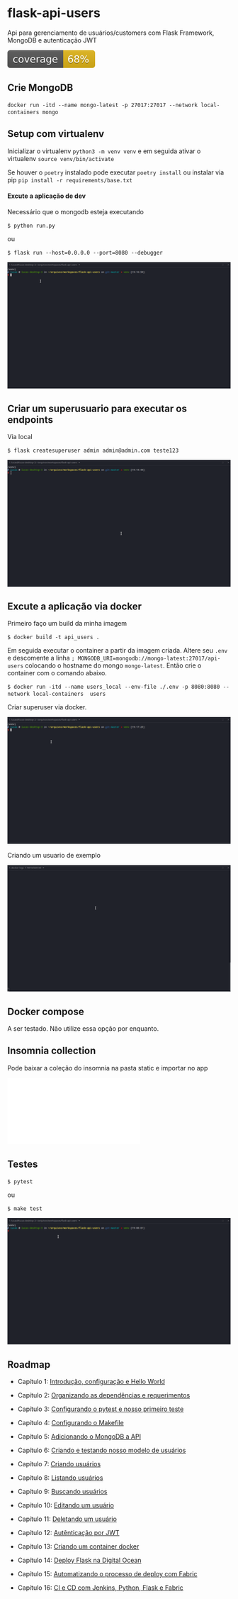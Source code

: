 # flask-api-users

Api para gerenciamento de usuários/customers com Flask Framework, MongoDB e autenticação JWT

![coverage](./static/coverage.svg)

## Crie MongoDB

```shell
docker run -itd --name mongo-latest -p 27017:27017 --network local-containers mongo
```

## Setup com virtualenv

Inicializar o virtualenv `python3 -m venv venv` e em seguida ativar o virtualenv `source venv/bin/activate`

Se houver o `poetry` instalado pode executar `poetry install` ou instalar via pip `pip install -r requirements/base.txt`

#### Excute a aplicação de dev

Necessário que o mongodb esteja executando

```shell
$ python run.py
```

ou

```shell
$ flask run --host=0.0.0.0 --port=8080 --debugger
```

![Login and fetch users](./static/login-and-fetch-users.gif)


## Criar um superusuario para executar os endpoints

Via local

```shell
$ flask createsuperuser admin admin@admin.com teste123
```

![](./static/create-superuser.gif)


## Excute a aplicação via docker

Primeiro faço um build da minha imagem

```shell
$ docker build -t api_users .
```

Em seguida executar o container a partir da imagem criada. Altere seu `.env` e descomente a linha `; MONGODB_URI=mongodb://mongo-latest:27017/api-users` colocando o hostname do mongo `mongo-latest`. Então crie o container com o comando abaixo.

```shell
$ docker run -itd --name users_local --env-file ./.env -p 8080:8080 --network local-containers  users
```

Criar superuser via docker.

![](./static/create-superuser-with-docker.gif)

Criando um usuario de exemplo

![Create user example](./static/docker-create-user.gif)

## Docker compose

A ser testado. Não utilize essa opção por enquanto.

## Insomnia collection

Pode baixar a coleção do insomnia na pasta static e importar no app

![](./static/Insomnia_2023-05-11.json)

## Testes

```shell
$ pytest
```

ou

```shell
$ make test
```

![](./static/make-test.gif)

## Roadmap

* Capítulo 1: [Introdução, configuração e Hello World](https://www.lucassimon.com.br/2018/06/serie-api-em-flask---parte-1---introducao-configuracao-e-hello-world/)

* Capítulo 2: [Organizando as dependências e requerimentos](https://lucassimon.com.br/2018/06/serie-api-em-flask---parte-2---organizando-as-dependencias-e-requerimentos/)

* Capítulo 3: [Configurando o pytest e nosso primeiro teste](https://lucassimon.com.br/2018/06/serie-api-em-flask---parte-3---configurando-o-pytest-e-nosso-primeiro-teste/)

* Capítulo 4: [Configurando o Makefile](https://lucassimon.com.br/2018/06/serie-api-em-flask---parte-4---configurando-o-makefile/)

* Capítulo 5: [Adicionando o MongoDB a API](https://lucassimon.com.br/2018/07/serie-api-em-flask---parte-5---mongodb/)

* Capítulo 6: [Criando e testando nosso modelo de usuários](https://lucassimon.com.br/2018/10/serie-api-em-flask---parte-6---criando-e-testando-nosso-modelo-de-usuarios/)

* Capítulo 7: [Criando usuários](https://lucassimon.com.br/2018/10/serie-api-em-flask---parte-7---criando-usuarios/)

* Capítulo 8: [Listando usuários](https://lucassimon.com.br/2018/10/serie-api-em-flask---parte-8---listando-usuarios/)

* Capítulo 9: [Buscando usuários](https://lucassimon.com.br/2018/10/serie-api-em-flask---parte-9---buscando-usuarios/)

* Capítulo 10: [Editando um usuário](https://lucassimon.com.br/2018/10/serie-api-em-flask---parte-10---editando-um-usuario/)

* Capítulo 11: [Deletando um usuário](https://lucassimon.com.br/2018/10/serie-api-em-flask---parte-11---deletando-um-usuario/)

* Capítulo 12: [Autênticação por JWT](https://lucassimon.com.br/2018/10/serie-api-em-flask---parte-12---autenticacao-por-jwt/)

* Capítulo 13: [Criando um container docker](https://lucassimon.com.br/2018/10/serie-api-em-flask---parte-13---criando-um-container-docker/)

* Capítulo 14: [Deploy Flask na Digital Ocean](https://lucassimon.com.br/2018/10/serie-api-em-flask---parte-14---arquivos-de-configuracao-para-deploy-na-digital-ocean/)

* Capítulo 15: [Automatizando o processo de deploy com Fabric](https://lucassimon.com.br/2018/11/serie-api-em-flask---parte-15---automatizando-o-processo-de-deploy-com-fabric/)

* Capítulo 16: [CI e CD com Jenkins, Python, Flask e Fabric](https://lucassimon.com.br/2018/11/serie-api-em-flask---parte-16---ci-e-cd-com-jenkins-python-flask-e-fabric/)
